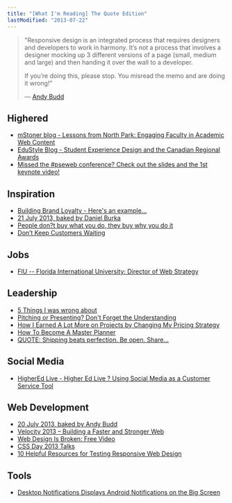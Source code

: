 ```yaml
---
title: "[What I'm Reading] The Quote Edition"
lastModified: "2013-07-22"
---
```


> "Responsive design is an integrated process that requires designers and developers to work in harmony. It’s not a process that involves a designer mocking up 3 different versions of a page (small, medium and large) and then handing it over the wall to a developer.
> 
> If you’re doing this, please stop. You misread the memo and are doing it wrong!"
> 
> — [Andy Budd](http://the-pastry-box-project.net/clearleft/2013-july-20/)

## Highered

- [mStoner blog - Lessons from North Park: Engaging Faculty in Academic Web Content](http://feedproxy.google.com/~r/bloghighed/~3/DeeVj2bv9xM/ "mStoner blog - Lessons from North Park: Engaging Faculty in Academic Web Content")
- [EduStyle Blog - Student Experience Design and the Canadian Regional Awards](http://feedproxy.google.com/~r/bloghighed/~3/6dso4F0mt7w/ "EduStyle Blog - Student Experience Design and the Canadian Regional Awards")
- [Missed the #pseweb conference? Check out the slides and the 1st keynote video!](http://feedproxy.google.com/~r/collegewebeditor/~3/AR7n5TSp4WI/ "Missed the #pseweb conference? Check out the slides and the 1st keynote video!")

## Inspiration

- [Building Brand Loyalty - Here's an example...](http://feedproxy.google.com/~r/LessEverything/~3/1m-Wmz9wK0c/ "Building Brand Loyalty - Here's an example...")
- [21 July 2013, baked by Daniel Burka](http://the-pastry-box-project.net/daniel-burka/2013-july-21/ "21 July 2013, baked by Daniel Burka")
- [People don?t buy what you do, they buy why you do it](http://feedproxy.google.com/~r/bloghighed/~3/DSJqf5r8d80/ "Mike McCready - Social Media and Marketing - People don?t buy what you do, they buy why you do it")
- [Don’t Keep Customers Waiting](http://feedproxy.google.com/~r/37signals/beMH/~3/1c_XKZja-Ng/3542-dont-keep-customers-waiting "Don’t Keep Customers Waiting")

## Jobs

- [FlU -- Florida International University: Director of Web Strategy](http://www.authenticjobs.com/jobs/17700 "FlU -- Florida International University: Director of Web Strategy")

## Leadership

- [5 Things I was wrong about](http://feedproxy.google.com/~r/BrazenCareerist/~3/bWpAtmVfX2Y/ "5 Things I was wrong about")
- [Pitching or Presenting? Don't Forget the Understanding](http://www.commoncraft.com/pitching-or-presenting-dont-forget-understanding "Pitching or Presenting? Don't Forget the Understanding")
- [How I Earned A Lot More on Projects by Changing My Pricing Strategy](http://feedproxy.google.com/~r/SixRevisions/~3/8Fsb14troBU/ "How I Earned A Lot More on Projects by Changing My Pricing Strategy")
- [How To Become A Master Planner](http://feedproxy.google.com/~r/paulisakson/planning/~3/P1O5QTBcMSs/how-to-become-a-master-planner.html "How To Become A Master Planner")
- [QUOTE: Shipping beats perfection. Be open. Share…](http://feedproxy.google.com/~r/37signals/beMH/~3/THDUwbSXAOw/3582-shipping-beats-perfection-be-open-share "QUOTE: Shipping beats perfection. Be open. Share…")

## Social Media

- [HigherEd Live - Higher Ed Live ? Using Social Media as a Customer Service Tool](http://feedproxy.google.com/~r/bloghighed/~3/LR8Ss7W9xqY/ "HigherEd Live - Higher Ed Live ? Using Social Media as a Customer Service Tool")

## Web Development

- [20 July 2013, baked by Andy Budd](http://the-pastry-box-project.net/clearleft/2013-july-20/ "20 July 2013, baked by Andy Budd")
- [Velocity 2013 – Building a Faster and Stronger Web](http://feeds.yuiblog.com/~r/YahooUserInterfaceBlog/~3/WtJByIturqk/ "Velocity 2013 – Building a Faster and Stronger Web")
- [Web Design Is Broken: Free Video](http://www.webdesignfromscratch.com/basics/web-design-is-broken-free-video/ "Web Design Is Broken: Free Video")
- [CSS Day 2013 Talks](https://vimeo.com/channels/cssday "CSS Day 2013 Talks")
- [10 Helpful Resources for Testing Responsive Web Design](http://vandelaydesign.com/blog/tools/responsive-web-design-testing/ "10 Helpful Resources for Testing Responsive Web Design")

## Tools

- [Desktop Notifications Displays Android Notifications on the Big Screen](http://feedproxy.google.com/~r/lifehacker/full/~3/-rpvpBJFuGY/desktop-notifications-displays-android-notifications-on-764685913 "Desktop Notifications Displays Android Notifications on the Big Screen")
